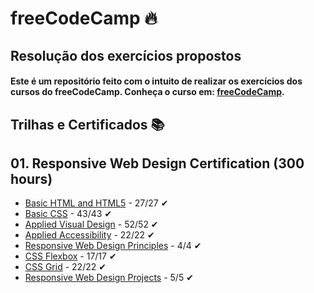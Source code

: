 # freeCodeCamp :fire: 

## Resolução dos exercícios propostos

#### Este é um repositório feito com o intuito de realizar os exercícios dos cursos do freeCodeCamp. Conheça o curso em: [freeCodeCamp](https://www.freecodecamp.org/).

## Trilhas e Certificados :books: 

## 01. Responsive Web Design Certification (300 hours)

- [Basic HTML and HTML5]() - 27/27 ✔
- [Basic CSS]() - 43/43 ✔
- [Applied Visual Design]() - 52/52 ✔
- [Applied Accessibility]() - 22/22 ✔
- [Responsive Web Design Principles]() - 4/4 ✔
- [CSS Flexbox]() - 17/17 ✔
- [CSS Grid]() - 22/22 ✔
- [Responsive Web Design Projects]() - 5/5 ✔